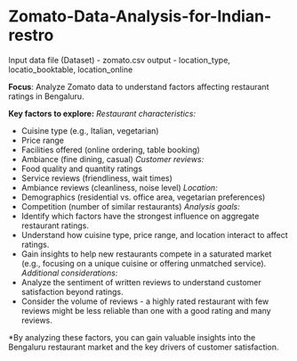 # Zomato-Data-Analysis-for-Indian-restro
Input data file (Dataset) - zomato.csv
output - location_type, locatio_booktable, location_online

**Focus**: Analyze Zomato data to understand factors affecting restaurant ratings in Bengaluru.

**Key factors to explore:**
_Restaurant characteristics:_
- Cuisine type (e.g., Italian, vegetarian)
- Price range
- Facilities offered (online ordering, table booking)
- Ambiance (fine dining, casual)
_Customer reviews:_
- Food quality and quantity ratings
- Service reviews (friendliness, wait times)
- Ambiance reviews (cleanliness, noise level)
_Location:_
- Demographics (residential vs. office area, vegetarian preferences)
- Competition (number of similar restaurants)
_Analysis goals:_
- Identify which factors have the strongest influence on aggregate restaurant ratings.
- Understand how cuisine type, price range, and location interact to affect ratings.
- Gain insights to help new restaurants compete in a saturated market (e.g., focusing on a unique cuisine or offering unmatched service).
_Additional considerations:_
- Analyze the sentiment of written reviews to understand customer satisfaction beyond ratings.
- Consider the volume of reviews - a highly rated restaurant with few reviews might be less reliable than one with a good rating and many reviews.

*By analyzing these factors, you can gain valuable insights into the Bengaluru restaurant market and the key drivers of customer satisfaction.

